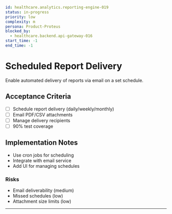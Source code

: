 ```yaml
id: healthcare.analytics.reporting-engine-019
status: in-progress
priority: low
complexity: m
persona: Product-Proteus
blocked_by:
  - healthcare.backend.api-gateway-016
start_time: -1
end_time: -1
```

# Scheduled Report Delivery

Enable automated delivery of reports via email on a set schedule.

## Acceptance Criteria

- [ ] Schedule report delivery (daily/weekly/monthly)
- [ ] Email PDF/CSV attachments
- [ ] Manage delivery recipients
- [ ] 90% test coverage

## Implementation Notes

- Use cron jobs for scheduling
- Integrate with email service
- Add UI for managing schedules

### Risks

- Email deliverability (medium)
- Missed schedules (low)
- Attachment size limits (low)

---
